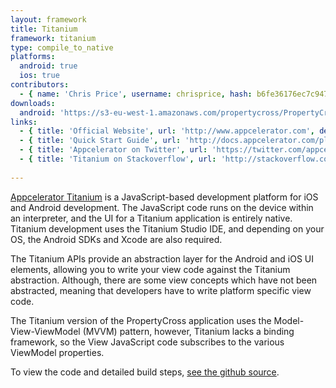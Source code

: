 ```yaml
---
layout: framework
title: Titanium
framework: titanium
type: compile_to_native
platforms:
  android: true
  ios: true
contributors:
  - { name: 'Chris Price', username: chrisprice, hash: b6fe36176ec7c9475374a5cd3b7bef1a }
downloads:
  android: 'https://s3-eu-west-1.amazonaws.com/propertycross/PropertyCross-titanium-7cc734729f9b7ef11f6b637e76309c5e9bedb705.apk'
links:
  - { title: 'Official Website', url: 'http://www.appcelerator.com', description: 'The Appcelerator website hosts lots of useful resources including documentation and the Appcelerator blog.' }
  - { title: 'Quick Start Guide', url: 'http://docs.appcelerator.com/platform/latest/#!/guide/Quick_Start', description: 'A comprehensive quick start guide that is an incredibly useful resource to developers looking to create an app with Titanium.' }
  - { title: 'Appcelerator on Twitter', url: 'https://twitter.com/appcelerator', description: 'Regularly updated with information about releases, features and links to articles.' }
  - { title: 'Titanium on Stackoverflow', url: 'http://stackoverflow.com/questions/tagged/titanium', description: 'A variety of questions and answers related to Titanium development on Stackoverflow.' }
  
---
```


[Appcelerator Titanium](http://www.appcelerator.com/) is a JavaScript-based development platform for iOS and Android development. The JavaScript code runs on the device within an interpreter, and the UI for a Titanium application is entirely native. Titanium development uses the Titanium Studio IDE, and depending on your OS, the Android SDKs and Xcode are also required.

The Titanium APIs provide an abstraction layer for the Android and iOS UI elements, allowing you to write your view code against the Titanium abstraction. Although, there are some view concepts which have not been abstracted, meaning that developers have to write platform specific view code.

The Titanium version of the PropertyCross application uses the Model-View-ViewModel (MVVM) pattern, however, Titanium lacks a binding framework, so the View JavaScript code subscribes to the various ViewModel properties.


To view the code and detailed build steps, <a href='{{ site.githuburl }}/tree/master/titanium'>see the github source</a>.
